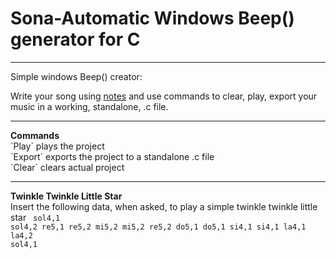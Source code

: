 # Sona-Automatic Windows Beep() generator for C
<hr>

Simple windows Beep() creator:

Write your song  using [notes](../master/Note) and use  commands to clear, play, export your music in a working, standalone, .c file.

<hr>
<b> Commands </b><br>
`Play` plays the project<br>
`Export` exports the project to a standalone .c file<br>
`Clear` clears actual project<br>
<hr>

<b> Twinkle Twinkle Little Star </b><br>
Insert the following data, when asked, to play a simple twinkle twinkle little star
<code>
  sol4,1
  sol4,2
  re5,1
  re5,2
  mi5,2
  mi5,2
  re5,2
  do5,1
  do5,1
  si4,1
  si4,1
  la4,1
  la4,2
  sol4,1
</code>

